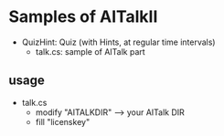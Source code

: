# Samples of AITalkII

- QuizHint: Quiz (with Hints, at regular time intervals)
  - talk.cs: sample of AITalk part

## usage
- talk.cs
  - modify "AITALKDIR" --> your AITalk DIR
  - fill "licenskey"
